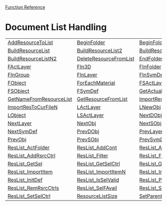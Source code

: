 [Function Reference](../README.md)

# Document List Handling

| | | |
|---|---|---|
| [AddResourceToList](../Functions/AddResourceToList.md) | [BeginFolder](../Functions/BeginFolder.md) | [BeginFolderN](../Functions/BeginFolderN.md) |
| [BuildResourceList](../Functions/BuildResourceList.md) | [BuildResourceList2](../Functions/BuildResourceList2.md) | [BuildResourceListN](../Functions/BuildResourceListN.md) |
| [BuildResourceListN2](../Functions/BuildResourceListN2.md) | [DeleteResourceFromList](../Functions/DeleteResourceFromList.md) | [EndFolder](../Functions/EndFolder.md) |
| [FActLayer](../Functions/FActLayer.md) | [FIn3D](../Functions/FIn3D.md) | [FInFolder](../Functions/FInFolder.md) |
| [FInGroup](../Functions/FInGroup.md) | [FInLayer](../Functions/FInLayer.md) | [FInSymDef](../Functions/FInSymDef.md) |
| [FObject](../Functions/FObject.md) | [ForEachMaterial](../Functions/ForEachMaterial.md) | [FSActLayer](../Functions/FSActLayer.md) |
| [FSObject](../Functions/FSObject.md) | [FSymDef](../Functions/FSymDef.md) | [GetActualNameFromResourceList](../Functions/GetActualNameFromResourceList.md) |
| [GetNameFromResourceList](../Functions/GetNameFromResourceList.md) | [GetResourceFromList](../Functions/GetResourceFromList.md) | [ImportResourceToCurrentFile](../Functions/ImportResourceToCurrentFile.md) |
| [ImportResToCurFileN](../Functions/ImportResToCurFileN.md) | [LActLayer](../Functions/LActLayer.md) | [LNewObj](../Functions/LNewObj.md) |
| [LObject](../Functions/LObject.md) | [LSActLayer](../Functions/LSActLayer.md) | [NextDObj](../Functions/NextDObj.md) |
| [NextLayer](../Functions/NextLayer.md) | [NextObj](../Functions/NextObj.md) | [NextSObj](../Functions/NextSObj.md) |
| [NextSymDef](../Functions/NextSymDef.md) | [PrevDObj](../Functions/PrevDObj.md) | [PrevLayer](../Functions/PrevLayer.md) |
| [PrevObj](../Functions/PrevObj.md) | [PrevSObj](../Functions/PrevSObj.md) | [PrevSymDef](../Functions/PrevSymDef.md) |
| [ResList_ActFolder](../Functions/ResList_ActFolder.md) | [ResList_AddCont](../Functions/ResList_AddCont.md) | [ResList_AddCont1](../Functions/ResList_AddCont1.md) |
| [ResList_AddRsrcCtrl](../Functions/ResList_AddRsrcCtrl.md) | [ResList_Filter](../Functions/ResList_Filter.md) | [ResList_FilterNonAct](../Functions/ResList_FilterNonAct.md) |
| [ResList_GetSel](../Functions/ResList_GetSel.md) | [ResList_GetSelCtrl](../Functions/ResList_GetSelCtrl.md) | [ResList_GetSelIsDoc](../Functions/ResList_GetSelIsDoc.md) |
| [ResList_ImportItem](../Functions/ResList_ImportItem.md) | [ResList_ImportItemN](../Functions/ResList_ImportItemN.md) | [ResList_Init](../Functions/ResList_Init.md) |
| [ResList_InitDef](../Functions/ResList_InitDef.md) | [ResList_IsSelValid](../Functions/ResList_IsSelValid.md) | [ResList_PropFilter](../Functions/ResList_PropFilter.md) |
| [ResList_RemRsrcCtrls](../Functions/ResList_RemRsrcCtrls.md) | [ResList_SelFAvail](../Functions/ResList_SelFAvail.md) | [ResList_SetSel](../Functions/ResList_SetSel.md) |
| [ResList_SetSelCtrl](../Functions/ResList_SetSelCtrl.md) | [ResourceListSize](../Functions/ResourceListSize.md) | [SetParent](../Functions/SetParent.md) |

